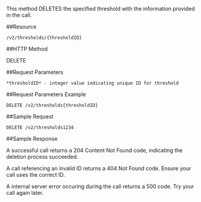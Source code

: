 This method DELETES the specified threshold with the information provided in the call.

##Resource
	
	/v2/thresholds/{thresholdID}

##HTTP Method

DELETE

##Request Parameters

	*thresholdID* - integer value indicating unique ID for threshold

##Request Parameters Example

	DELETE /v2/thresholds{thresholdID}

##Sample Request
```
DELETE /v2/thresholds1234
```

##Sample Response

A successful call returns a 204 Content Not Found code, indicating the deletion process succeeded.

A call referencing an invalid ID returns a 404 Not Found code. Ensure your call uses the correct ID.

A internal server error occuring during the call returns a 500 code. Try your call again later.